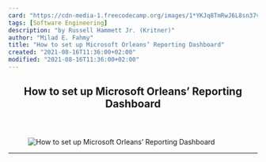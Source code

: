 ```yaml
---
card: "https://cdn-media-1.freecodecamp.org/images/1*YKJq8TmRwJ6L8sn37vtwUw.png"
tags: [Software Engineering]
description: "by Russell Hammett Jr. (Kritner)"
author: "Milad E. Fahmy"
title: "How to set up Microsoft Orleans’ Reporting Dashboard"
created: "2021-08-16T11:36:00+02:00"
modified: "2021-08-16T11:36:00+02:00"
---
```

<div class="site-wrapper">
<main id="site-main" class="site-main outer">
<div class="inner">
<article class="post-full post tag-software-engineering tag-programming tag-csharp tag-tech tag-technology ">
<header class="post-full-header">
<h1 class="post-full-title">How to set up Microsoft Orleans’ Reporting Dashboard</h1>
</header>
<figure class="post-full-image">
<picture>
<source media="(max-width: 700px)" sizes="1px" srcset="data:image/gif;base64,R0lGODlhAQABAIAAAAAAAP///yH5BAEAAAAALAAAAAABAAEAAAIBRAA7 1w">
<source media="(min-width: 701px)" sizes="(max-width: 800px) 400px,
(max-width: 1170px) 700px,
1400px" srcset="https://cdn-media-1.freecodecamp.org/images/1*YKJq8TmRwJ6L8sn37vtwUw.png 300w,
https://cdn-media-1.freecodecamp.org/images/1*YKJq8TmRwJ6L8sn37vtwUw.png 600w,
https://cdn-media-1.freecodecamp.org/images/1*YKJq8TmRwJ6L8sn37vtwUw.png 1000w,
https://cdn-media-1.freecodecamp.org/images/1*YKJq8TmRwJ6L8sn37vtwUw.png 2000w">
<img onerror="this.style.display='none'" src="https://cdn-media-1.freecodecamp.org/images/1*YKJq8TmRwJ6L8sn37vtwUw.png" alt="How to set up Microsoft Orleans’ Reporting Dashboard">
</picture>
</figure>
<section class="post-full-content">
<div class="post-content medium-migrated-article">
</div>
<hr>
</section>
</article>
</div>
</main>
</div>
<!-- Google Tag Manager (noscript) -->
<!-- End Google Tag Manager (noscript) -->

